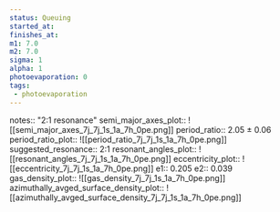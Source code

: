 ```yaml
---
status: Queuing
started_at:
finishes_at:
m1: 7.0
m2: 7.0
sigma: 1
alpha: 1
photoevaporation: 0
tags:
 - photoevaporation
---
```


notes:: "2:1 resonance"
semi_major_axes_plot:: ![[semi_major_axes_7j_7j_1s_1a_7h_0pe.png]]
period_ratio:: 2.05 ± 0.06
period_ratio_plot:: ![[period_ratio_7j_7j_1s_1a_7h_0pe.png]]
suggested_resonance:: 2:1
resonant_angles_plot:: ![[resonant_angles_7j_7j_1s_1a_7h_0pe.png]]
eccentricity_plot:: ![[eccentricity_7j_7j_1s_1a_7h_0pe.png]]
e1:: 0.205
e2:: 0.039
gas_density_plot:: ![[gas_density_7j_7j_1s_1a_7h_0pe.png]]
azimuthally_avged_surface_density_plot:: ![[azimuthally_avged_surface_density_7j_7j_1s_1a_7h_0pe.png]]
